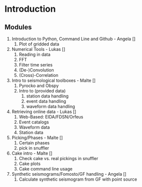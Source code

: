 # Introduction 

## Modules
1. Introduction to Python, Command Line and Github - Angela []
    1. Plot of gridded data
2. Numerical Tools - Lukas []
    1. Reading in data
    2. FFT
    3. Filter time series
    4. (De-)Convolution
    5. (Cross)-Correlation
3. Intro to seismological toolboxes - Malte []
    1. Pyrocko and Obspy
    2. Intro to (provided data)
        1. station data handling
        2. event data handling
        3. waveform data handling
4. Retrieving online data - Lukas []
    1. Web-Based: EIDA/FDSN/Orfeus
    2. Event catalogs
    3. Waveform data
    4. Station data
5. Picking/Phases - Malte []
    1. Certain phases
    2. pick in snuffler
6. Cake intro - Malte []
    1. Check cake vs. real pickings in snuffler
    2. Cake plots
    3. Cake command line usage
7. Synthetic seismograms/Fomosto/GF handling - Angela []
    1. Calculate synthetic seismogram from GF with point source
